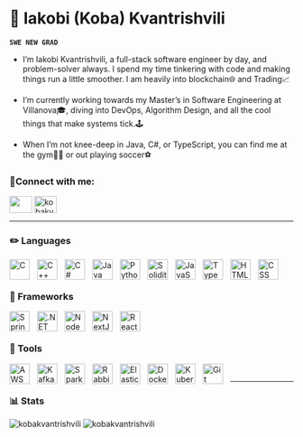# 🗿 Iakobi (Koba) Kvantrishvili

**`SWE NEW GRAD`**

- I’m Iakobi Kvantrishvili, a full-stack software engineer by day, and problem-solver always. I spend my time tinkering with code and making things run a little smoother. I am heavily into blockchain🌐 and Trading📈

- I’m currently working towards my Master’s in Software Engineering at Villanova🎓, diving into DevOps, Algorithm Design, and all the cool things that make systems tick.🕹️

- When I’m not knee-deep in Java, C#, or TypeScript, you can find me at the gym🏋️‍♂️ or out playing soccer⚽

<h3 align="left">🔗Connect with me:</h3>
<a href="https://linkedin.com/in/iakobi/" target="blank"><img align="center" src="https://raw.githubusercontent.com/rahuldkjain/github-profile-readme-generator/master/src/images/icons/Social/linked-in-alt.svg" height="30" width="40" /></a>
<a href="https://www.leetcode.com/kobakvantrishvili" target="blank"><img align="center" src="https://raw.githubusercontent.com/rahuldkjain/github-profile-readme-generator/master/src/images/icons/Social/leet-code.svg" alt="kobakvantrishvili" height="30" width="40" /></a>

---

### ✏️ Languages
<img align="left" alt="C" width="36px" style="padding-right:10px;" src="https://cdn.jsdelivr.net/gh/devicons/devicon/icons/c/c-line.svg" />
<img align="left" alt="C++" width="36px" style="padding-right:10px;" src="https://cdn.jsdelivr.net/gh/devicons/devicon@latest/icons/cplusplus/cplusplus-plain.svg" /> 
<img align="left" alt="C#" width="36px" style="padding-right:10px;" src="https://cdn.jsdelivr.net/gh/devicons/devicon/icons/csharp/csharp-line.svg" />
<img align="left" alt="Java" width="36px" style="padding-right:10px;" src="https://cdn.jsdelivr.net/gh/devicons/devicon/icons/java/java-original.svg"/>
<img align="left" alt="Python" width="36px" style="padding-right:10px;" src="https://cdn.jsdelivr.net/gh/devicons/devicon/icons/python/python-plain.svg" />
<img align="left" alt="Solidity" width="36px" style="padding-right:10px;" src="https://cdn.jsdelivr.net/gh/devicons/devicon@latest/icons/solidity/solidity-original.svg" />
<img align="left" alt="JavaScript" width="36px" style="padding-right:10px;" src="https://cdn.jsdelivr.net/gh/devicons/devicon/icons/javascript/javascript-plain.svg" />
<img align="left" alt="TypeScript" width="36px" style="padding-right:10px;" src="https://cdn.jsdelivr.net/gh/devicons/devicon/icons/typescript/typescript-plain.svg" />
<img align="left" alt="HTML" width="36px" style="padding-right:10px;" src="https://cdn.jsdelivr.net/gh/devicons/devicon/icons/html5/html5-plain.svg" />
<img align="left" alt="CSS" width="36px" style="padding-right:10px;" src="https://cdn.jsdelivr.net/gh/devicons/devicon/icons/css3/css3-plain.svg" />
<br />

#

### 🧩 Frameworks
<img align="left" alt="Spring" width="36px" style="padding-right:10px;" src="https://cdn.jsdelivr.net/gh/devicons/devicon/icons/spring/spring-original.svg" />
<img align="left" alt=".NET Core" width="36px" style="padding-right:10px;" src="https://cdn.jsdelivr.net/gh/devicons/devicon@latest/icons/dotnetcore/dotnetcore-original.svg" />
<img align="left" alt="NodeJS" width="36px" style="padding-right:10px;" src="https://cdn.jsdelivr.net/gh/devicons/devicon/icons/nodejs/nodejs-original.svg" />
<img align="left" alt="NextJS" width="36px" style="padding-right:10px;" src="https://cdn.jsdelivr.net/gh/devicons/devicon@latest/icons/nextjs/nextjs-plain.svg" />
<img align="left" alt="React" width="36px" style="padding-right:10px;" src="https://cdn.jsdelivr.net/gh/devicons/devicon/icons/react/react-original.svg" />
<br />

#

### 🧰 Tools
<img align="left" alt="AWS" width="36px" style="padding-right:10px;" src="https://cdn.jsdelivr.net/gh/devicons/devicon@latest/icons/amazonwebservices/amazonwebservices-original-wordmark.svg" />
<img align="left" alt="Kafka" width="36px" style="padding-right:10px;" src="https://cdn.jsdelivr.net/gh/devicons/devicon@latest/icons/apachekafka/apachekafka-original.svg" />
<img align="left" alt="Spark" width="36px" style="padding-right:10px;" src="https://cdn.jsdelivr.net/gh/devicons/devicon@latest/icons/apachespark/apachespark-original.svg" />
<img align="left" alt="RabbitMQ" width="36px" style="padding-right:10px;" src="https://cdn.jsdelivr.net/gh/devicons/devicon@latest/icons/rabbitmq/rabbitmq-original.svg" />
<img align="left" alt="ElasticSearch" width="36px" style="padding-right:10px;" src="https://cdn.jsdelivr.net/gh/devicons/devicon@latest/icons/elasticsearch/elasticsearch-original.svg" />
<img align="left" alt="Docker" width="36px" style="padding-right:10px;" src="https://cdn.jsdelivr.net/gh/devicons/devicon@latest/icons/docker/docker-original.svg" />
<img align="left" alt="Kubernetes" width="36px" style="padding-right:10px;" src="https://cdn.jsdelivr.net/gh/devicons/devicon@latest/icons/kubernetes/kubernetes-original.svg" />
<img align="left" alt="Git" width="36px" style="padding-right:10px;" src="https://cdn.jsdelivr.net/gh/devicons/devicon@latest/icons/git/git-original.svg" />

<br />

---

### 📊 Stats
<div align="left">
    <img src="https://github-readme-stats.vercel.app/api?username=kobakvantrishvili&show_icons=true&locale=en" alt="kobakvantrishvili" />
    <img src="https://github-readme-stats.vercel.app/api/top-langs?username=kobakvantrishvili&show_icons=true&locale=en&layout=compact" alt="kobakvantrishvili" />
</div>

<!-- ![GitHub Streak](https://streak-stats.demolab.com?user=ForrestKnight&theme=gruvbox&border_radius=4.5) -->
